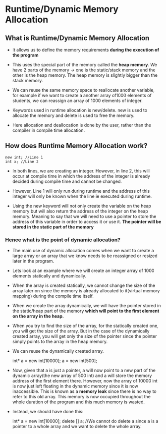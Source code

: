 # Runtime/Dynamic Memory Allocation

## What is Runtime/Dynamic Memory Allocation

- It allows us to define the memory requirements **during the execution of the program**

- This uses the special part of the memory called the **heap memory**. We have 2 parts of the memory -> one is the static/stack memory and the other is the heap memory. The heap memory is slightly bigger than the stack memory.

- We can reuse the same memory space to reallocate another variable, for example if we want to create a another array of1000 elements of students, we can reassign an array of 1000 elements of integer.

- Keywords used in runtime allocation is new/delete. new is used to allocate the memory and delete is used to free the memory.

- Here allocation and deallocation is done by the user, rather than the compiler in compile time allocation.

## How does Runtime Memory Allocation work?

	new int; //Line 1
	int x; //Line 2	


- In both lines, we are creating an integer. However, in line 2, this will occur at compile time in which the address of the integer is already decided during compile time and cannot be changed.

- However, Line 1 will only run during runtime and the address of this integer will only be known when the line ie executed during runtime.

- Using the new keyword will not only create the variable on the heap memory but will also return the address of the integer on the heap memory. Meaning to say that we will need to use a pointer to store the address of this variable in order to access it or use it. **The pointer will be stored in the static part of the memory**

### Hence what is the point of dynamic allocation? 

- The main use of dynamic allocation comes when we want to create a large array or an array that we know needs to be reassigned or resized later in the program.

- Lets look at an example where we will create an integer array of 1000 elements statically and dynamically.

- When the array is created statically, we cannot change the size of the array later on since the memory is already allocated to it(virtual memory mapping) during the compile time itself.

- When we create the array dynamically, we will have the pointer stored in the static/heap part of the memory **which will point to the first element on the array in the heap.**

- When you try to find the size of the array, for the statically created one, you will get the size of the array. But in the case of the dynamically created array, you will get only the size of the pointer since the pointer simply points to the array in the heap memory.

- We can reuse the dynamically created array. 

	int* a = new int[10000];
	a = new int[500];

- Now, given that a is just a pointer, a will now point to a new part of the dynamic array(the new array of 500 int) and a will store the memory address of the first element there. However, now the array of 10000 int is now just left floating in the dynamic memory since it is now inaccessible. This is known as a **memory leak** since there is no way to refer to this old array. This memory is now occupied throughout the whole duration of the program and this much memory is wasted.

- Instead, we should have done this:


	int* a = new int[10000];
	delete [] a; //We cannot do delete a since a is a pointer to a whole array and we want to delete the whole array.
